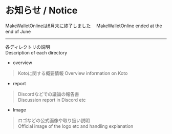 
# お知らせ / Notice  
MakeWalletOnlineは6月末に終了しました　
MakeWalletOnline ended at the end of June  

---
各ディレクトリの説明  
Description of each directory

- overview  
>Kotoに関する概要情報 
>Overview information on Koto

- report  
>Discordなどでの議論の報告書  
>Discussion report in Discord etc

- Image  
>ロゴなどの公式画像や取り扱い説明  
>Official image of the logo etc and handling explanation


